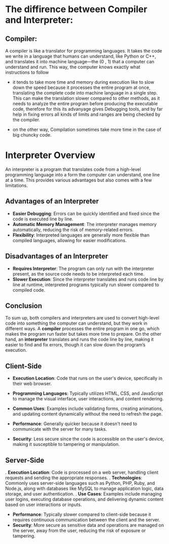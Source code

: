 # The diffirence between Compiler and Interpreter:

## Compiler:

A compiler is like a translator for programming languages. It takes the code we write in a language that humans can understand, like Python or C++, and translates it into machine language—the (0 , 1) that a computer can understand and run. This way, the computer knows exactly what instructions to follow

- it tends to take more time and memory during execution like to slow down the speed because it processes the entire program at once, translating the complete code into machine language in a single step. This can make the translation slower compared to other methods, as it needs to analyze the entire program before producing the executable code, therefore for this its advanyage gives Debugging tools, and by far help in fixing errors all kinds of limits and ranges are being checked by the compiler.

- on the other way, Compilation sometimes take more time in the case of big chuncky code.

# Interpreter Overview

An interpreter is a program that translates code from a high-level programming language into a form the computer can understand, one line at a time. This provides various advantages but also comes with a few limitations.

## Advantages of an Interpreter
- **Easier Debugging**: Errors can be quickly identified and fixed since the code is executed line by line.
- **Automatic Memory Management**: The interpreter manages memory automatically, reducing the risk of memory-related errors.
- **Flexibility**: Interpreted languages are generally more flexible than compiled languages, allowing for easier modifications.

## Disadvantages of an Interpreter
- **Requires Interpreter**: The program can only run with the interpreter present, as the source code needs to be interpreted each time.
- **Slower Execution**: Since the interpreter translates and runs code line by line at runtime, interpreted programs typically run slower compared to compiled code.

## Conclusion

To sum up, both compilers and interpreters are used to convert high-level code into something the computer can understand, but they work in different ways. A **compiler** processes the entire program in one go, which makes the program run faster but takes more time to prepare. On the other hand, an **interpreter** translates and runs the code line by line, making it easier to find and fix errors, though it can slow down the program’s execution.

## Client-Side

- **Execution Location**: Code that runs on the user's device, specifically in their web browser.
- **Programming Languages**: Typically utilizes HTML, CSS, and JavaScript to manage the visual interface, user interactions, and content rendering.
- **Common Uses**: Examples include validating forms, creating animations, and updating content dynamically without the need to refresh the page.

- **Performance**: Generally quicker because it doesn't need to communicate with the server for many tasks.
- **Security**: Less secure since the code is accessible on the user's device, making it susceptible to tampering or manipulation.

## Server-Side

. **Execution Location**: Code is processed on a web server, handling client requests and sending the appropriate responses.
. **Technologies**: Commonly uses server-side languages such as Python, PHP, Ruby, and Node.js, along with databases like MySQL to manage application logic, data storage, and user authentication.
. **Use Cases**: Examples include managing user logins, executing database operations, and delivering dynamic content based on user interactions or inputs.

- **Performance**: Typically slower compared to client-side because it requires continuous communication between the client and the server.
- **Security**: More secure as sensitive data and operations are managed on the server, away from the user, reducing the risk of exposure or tampering.

